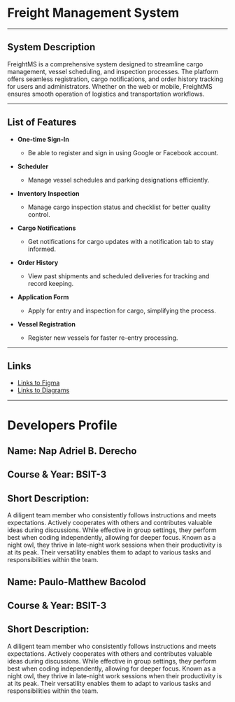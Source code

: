 # Freight Management System

---

## System Description

FreightMS is a comprehensive system designed to streamline cargo management, vessel scheduling, and inspection processes. The platform offers seamless registration, cargo notifications, and order history tracking for users and administrators. Whether on the web or mobile, FreightMS ensures smooth operation of logistics and transportation workflows.

---

## List of Features

- **One-time Sign-In**  
  - Be able to register and sign in using Google or Facebook account.

- **Scheduler**  
  - Manage vessel schedules and parking designations efficiently.

- **Inventory Inspection**  
  - Manage cargo inspection status and checklist for better quality control.

- **Cargo Notifications**  
  - Get notifications for cargo updates with a notification tab to stay informed.

- **Order History**  
  - View past shipments and scheduled deliveries for tracking and record keeping.

- **Application Form**  
  - Apply for entry and inspection for cargo, simplifying the process.

- **Vessel Registration**  
  - Register new vessels for faster re-entry processing.

---

## Links

- [Links to Figma](#)
- [Links to Diagrams](#)

---

# Developers Profile

## Name: **Nap Adriel B. Derecho**


## Course & Year: **BSIT-3**


## Short Description:
A diligent team member who consistently follows instructions and meets expectations. Actively cooperates with others and contributes valuable ideas during discussions. While effective in group settings, they perform best when coding independently, allowing for deeper focus. Known as a night owl, they thrive in late-night work sessions when their productivity is at its peak. Their versatility enables them to adapt to various tasks and responsibilities within the team.


## Name: **Paulo-Matthew Bacolod**


## Course & Year: **BSIT-3**


## Short Description:
A diligent team member who consistently follows instructions and meets expectations. Actively cooperates with others and contributes valuable ideas during discussions. While effective in group settings, they perform best when coding independently, allowing for deeper focus. Known as a night owl, they thrive in late-night work sessions when their productivity is at its peak. Their versatility enables them to adapt to various tasks and responsibilities within the team.

